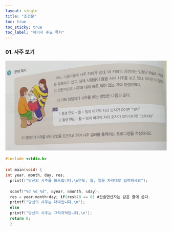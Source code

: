 ```yaml
---
layout: single
title: "조건문"
toc: true
toc_sticky: true
toc_label: "페이지 주요 목차"
---
```


### 01. 사주 보기
![sazoo](/assets/images/sazoo.jpg)
~~~c
#include <stdio.h>

int main(void) {
int year, month, day, res;
  printf("당신의 사주를 봐드립니다.\n연도, 월, 일을 차례대로 입력하세요");
  
  scanf("%d %d %d", &year, &month, &day);
  res = year-month+day; if(res%10 == 0) #산술연산자는 같은 줄에 쓴다.
  printf("당신의 사주는 대박입니다.\n");
  else
  printf("당신의 사주는 그럭저럭입니다.\n");
  return 0;
  }
